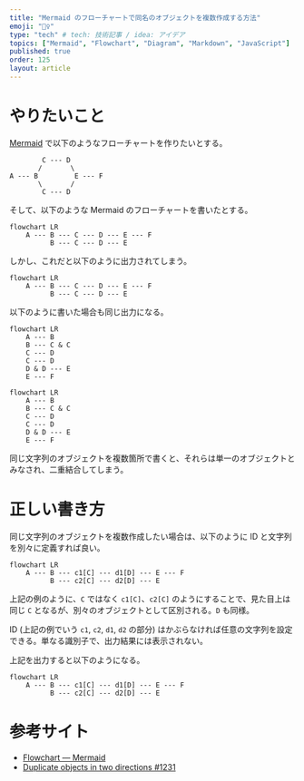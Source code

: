 ```yaml
---
title: "Mermaid のフローチャートで同名のオブジェクトを複数作成する方法"
emoji: "🧜‍♀️"
type: "tech" # tech: 技術記事 / idea: アイデア
topics: ["Mermaid", "Flowchart", "Diagram", "Markdown", "JavaScript"]
published: true
order: 125
layout: article
---
```


# やりたいこと
[Mermaid](https://mermaid-js.github.io/mermaid/#/) で以下のようなフローチャートを作りたいとする。

```
        C --- D
       /       \
A --- B         E --- F
       \       /
        C --- D
```

そして、以下のような Mermaid のフローチャートを書いたとする。

```
flowchart LR
    A --- B --- C --- D --- E --- F
          B --- C --- D --- E
```

しかし、これだと以下のように出力されてしまう。

```mermaid
flowchart LR
    A --- B --- C --- D --- E --- F
          B --- C --- D --- E
```

以下のように書いた場合も同じ出力になる。

```
flowchart LR
    A --- B
    B --- C & C
    C --- D
    C --- D
    D & D --- E
    E --- F
```

```mermaid
flowchart LR
    A --- B
    B --- C & C
    C --- D
    C --- D
    D & D --- E
    E --- F
```

同じ文字列のオブジェクトを複数箇所で書くと、それらは単一のオブジェクトとみなされ、二重結合してしまう。

# 正しい書き方
同じ文字列のオブジェクトを複数作成したい場合は、以下のように ID と文字列を別々に定義すれば良い。

```
flowchart LR
    A --- B --- c1[C] --- d1[D] --- E --- F
          B --- c2[C] --- d2[D] --- E
```

上記の例のように、`C` ではなく `c1[C]`、`c2[C]` のようにすることで、見た目上は同じ `C` となるが、別々のオブジェクトとして区別される。`D` も同様。

ID (上記の例でいう `c1`, `c2`, `d1`, `d2` の部分) はかぶらなければ任意の文字列を設定できる。単なる識別子で、出力結果には表示されない。

上記を出力すると以下のようになる。

```mermaid
flowchart LR
    A --- B --- c1[C] --- d1[D] --- E --- F
          B --- c2[C] --- d2[D] --- E
```

# 参考サイト
* [Flowchart ― Mermaid](https://mermaid-js.github.io/mermaid/#/flowchart)
* [Duplicate objects in two directions #1231](https://github.com/mermaid-js/mermaid/issues/1231)
